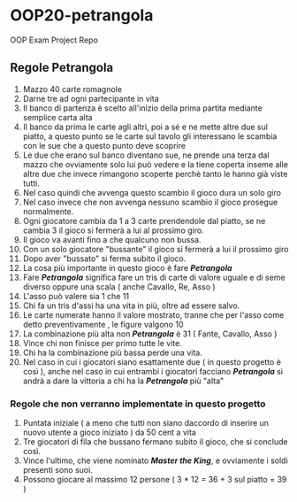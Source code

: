 # OOP20-petrangola
OOP Exam Project Repo

## Regole Petrangola

1. Mazzo 40 carte romagnole
2. Darne tre ad ogni partecipante in vita
3. Il banco di partenza è scelto all'inizio della prima partita mediante semplice carta alta
4. Il banco da prima le carte agli altri, poi a sé e ne mette altre due sul piatto, a questo punto se le carte sul tavolo gli interessano le scambia con le sue che a questo punto deve scoprire
5. Le due che erano sul banco diventano sue, ne prende una terza dal mazzo che ovviamente solo lui può vedere e la tiene coperta inseme alle altre due che invece rimangono scoperte perchè tanto le hanno già viste tutti.
6. Nel caso quindi che avvenga questo scambio il gioco dura un solo giro
7. Nel caso invece che non avvenga nessuno scambio il gioco prosegue normalmente.
8. Ogni giocatore cambia da 1 a 3 carte prendendole dal piatto, se ne cambia 3 il gioco si fermerà a lui al prossimo giro.
9. Il gioco va avanti fino a che qualcuno non bussa.
10. Con un solo giocatore "bussante" il gioco si fermerà a lui il prossimo giro
11. Dopo aver "bussato" si ferma subito il gioco.
12. La cosa più importante in questo gioco è fare ***Petrangola***
13. Fare ***Petrangola*** significa fare un tris di carte di valore uguale e di seme diverso oppure una scala ( anche Cavallo, Re, Asso ) 
14. L'asso può valere sia 1 che 11
15. Chi fa un tris d'assi ha una vita in più, oltre ad essere salvo.
16. Le carte numerate hanno il valore mostrato, tranne che per l'asso come detto preventivamente , le figure valgono 10
17. La combinazione più alta non ***Petrangola*** è 31 ( Fante, Cavallo, Asso )
18. Vince chi non finisce per primo tutte le vite.
19. Chi ha la combinazione più bassa perde una vita.
20. Nel caso in cui i giocatori siano esattamente due ( in questo progetto è così ), anche nel caso in cui entrambi i giocatori facciano ***Petrangola*** si andrà a dare la vittoria a chi ha la ***Petrangola*** più "alta"


### Regole che non verranno implementate in questo progetto
1. Puntata iniziale ( a meno che tutti non siano daccordo di inserire un nuovo utente a gioco iniziato ) da 50 cent a vita 
2. Tre giocatori di fila che bussano fermano subito il gioco, che si conclude così.
3. Vince l'ultimo, che viene nominato ***Master the King***, e ovviamente i soldi presenti sono suoi.
4. Possono giocare al massimo 12 persone ( 3 * 12 = 36 + 3 sul piatto = 39 )
